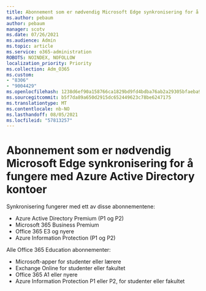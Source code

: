 ```yaml
---
title: Abonnement som er nødvendig Microsoft Edge synkronisering for å fungere med Azure Active Directory kontoer
ms.author: pebaum
author: pebaum
manager: scotv
ms.date: 07/26/2021
ms.audience: Admin
ms.topic: article
ms.service: o365-administration
ROBOTS: NOINDEX, NOFOLLOW
localization_priority: Priority
ms.collection: Adm_O365
ms.custom:
- "8306"
- "9004429"
ms.openlocfilehash: 1238d6ef90a158766ca1829bd9fd4bdba76ab2a29305bfaeba90d2ddfaf76ccb
ms.sourcegitcommit: b5f7da89a650d2915dc652449623c78be6247175
ms.translationtype: MT
ms.contentlocale: nb-NO
ms.lasthandoff: 08/05/2021
ms.locfileid: "57813257"
---
```

# <a name="subscription-needed-for-microsoft-edge-sync-to-work-with-azure-active-directory-accounts"></a>Abonnement som er nødvendig Microsoft Edge synkronisering for å fungere med Azure Active Directory kontoer

Synkronisering fungerer med ett av disse abonnementene:

- Azure Active Directory Premium (P1 og P2)
- Microsoft 365 Business Premium
- Office 365 E3 og nyere
- Azure Information Protection (P1 og P2)

Alle Office 365 Education abonnementer:

- Microsoft-apper for studenter eller lærere
- Exchange Online for studenter eller fakultet
- Office 365 A1 eller nyere
- Azure Information Protection P1 eller P2, for studenter eller fakultet


